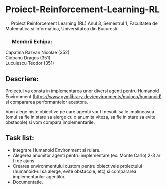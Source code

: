 # Proiect-Reinforcement-Learning-RL
&emsp; Proiect Reinforcement Learning (RL) Anul 3, Semestrul 1, Facultatea de Matematica si Informatica, Universitatea din Bucuresti

### &emsp; Membrii Echipa: <br/>
Capatina Razvan Nicolae ($352$) <br/>
Ciobanu Dragos ($351$) <br/>
Luculescu Teodor ($351$) <br/>

## Descriere:
Proiectul va consta in implementarea
unor diversi agenti pentru Humanoid Environment (https://www.gymlibrary.dev/environments/mujoco/humanoid)
si compararea performantelor acestora.

Vom alege niste obiective pe care agentii vor fi nevoiti sa le implineasca
(omul sa fie in stare sa alerge cu o anumita viteza, sa fie in stare sa evite obstacole)
si vom compara implementarile.

## Task list:
* Integrare Humanoid Environment si rulare.
* Alegerea anumitor agenti pentru implementare (ex. Monte Carlo) 2-3 ar fi de ajuns.
*  Crearea environmentului custom pentru obiectivele proiectului (humanoid-ul sa alerge, evite obstacole, etc) si compararea implementarilor agentilor.
*  Documentatie.

<br/>
<br/>
<br/>
